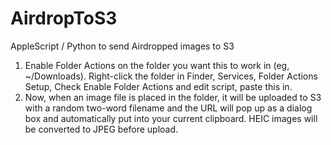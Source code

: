 # AirdropToS3
AppleScript / Python to send Airdropped images to S3

1. Enable Folder Actions on the folder you want this to work in (eg, ~/Downloads). Right-click the folder in Finder, Services, Folder Actions Setup, Check Enable Folder Actions and edit script, paste this in.
2. Now, when an image file is placed in the folder, it will be uploaded to S3 with a random two-word filename and the URL will pop up as a dialog box and automatically put into your current clipboard. HEIC images will be converted to JPEG before upload.
